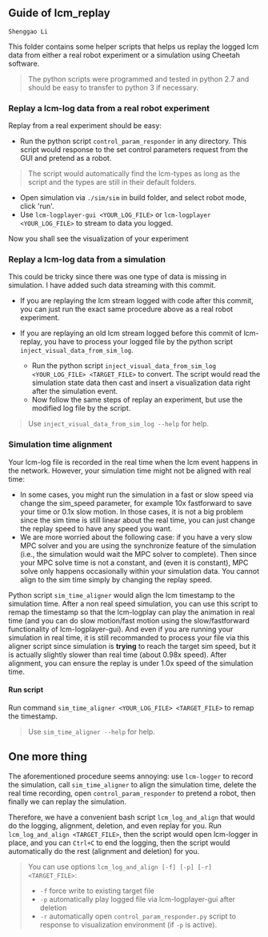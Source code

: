 ## Guide of lcm_replay
`Shenggao Li`

This folder contains some helper scripts that helps us replay the logged lcm data from either a real robot experiment or a simulation using Cheetah software.

> The python scripts were programmed and tested in python 2.7 and should be easy to transfer to python 3 if necessary.

### Replay a lcm-log data from a real robot experiment
Replay from a real experiment should be easy:
- Run the python script `control_param_responder` in any directory. This script would response to the set control parameters request from the GUI and pretend as a robot.
>The script would automatically find the lcm-types as long as the script and the types are still in their default folders.
- Open simulation via `./sim/sim` in build folder, and select robot mode, click 'run'.
- Use `lcm-logplayer-gui <YOUR_LOG_FILE>` or `lcm-logplayer <YOUR_LOG_FILE>` to stream to data you logged.

Now you shall see the visualization of your experiment

### Replay a lcm-log data from a simulation
This could be tricky since there was one type of data is missing in simulation. I have added such data streaming with this commit.
- If you are replaying the lcm stream logged with code after this commit, you can just run the exact same procedure above as a real robot experiment.


- If you are replaying an old lcm stream logged before this commit of lcm-replay, you have to process your logged file by the python script `inject_visual_data_from_sim_log`.
  - Run the python script `inject_visual_data_from_sim_log <YOUR_LOG_FILE> <TARGET_FILE>` to convert. The script would read the simulation state data then cast and insert a visualization data right after the simulation event. 
  - Now follow the same steps of replay an experiment, but use the modified log file by the script.

> Use `inject_visual_data_from_sim_log --help` for help.

### Simulation time alignment

Your lcm-log file is recorded in the real time when the lcm event happens in the network. However, your simulation time might not be aligned with real time:
- In some cases, you might run the simulation in a fast or slow speed via change the sim_speed parameter, for example 10x fastforward to save your time or 0.1x slow motion. In those cases, it is not a big problem since the sim time is still linear about the real time, you can just change the replay speed to have any speed you want.
- We are more worried about the following case: if you have a very slow MPC solver and you are using the synchronize feature of the simulation (i.e., the simulation would wait the MPC solver to complete). Then since your MPC solve time is not a constant, and (even it is constant), MPC solve only happens occasionally within your simulation data. You cannot align to the sim time simply by changing the replay speed. 

Python script `sim_time_aligner` would align the lcm timestamp to the simulation time. After a non real speed simulation, you can use this script to remap the timestamp so that the lcm-logplay can play the animation in real time (and you can do slow motion/fast motion using the slow/fastforward functionality of lcm-logplayer-gui). And even if you are running your simulation in real time, it is still recommanded to process your file via this aligner script since simulation is **trying** to reach the target sim speed, but it is actually slightly slower than real time (about 0.98x speed). After alignment, you can ensure the replay is under 1.0x speed of the simulation time.

#### Run script
Run command `sim_time_aligner <YOUR_LOG_FILE> <TARGET_FILE>` to remap the timestamp.

> Use `sim_time_aligner --help` for help.

## One more thing

The aforementioned procedure seems annoying: use `lcm-logger` to record the simulation, call `sim_time_aligner` to align the simulation time, delete the real time recording, open `control_param_responder` to pretend a robot, then finally we can replay the simulation. 

Therefore, we have a convenient bash script `lcm_log_and_align` that would do the logging, alignment, deletion, and even replay for you. Run `lcm_log_and_align <TARGET_FILE>`, then the script would open lcm-logger in place, and you can `Ctrl+C` to end the logging, then the script would automatically do the rest (alignment and deletion) for you.
> You can use options `lcm_log_and_align [-f] [-p] [-r] <TARGET_FILE>`: 
> - `-f` force write to existing target file
> - `-p` automatically play logged file via lcm-logplayer-gui after deletion
> - `-r` automatically open `control_param_responder.py` script to response to visualization environment (if `-p` is active).
